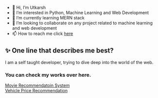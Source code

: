 - 👋 Hi, I’m Utkarsh
- 👀 I’m interested in Python, Machine Learning and Web Development
- 🌱 I’m currently learning MERN stack
- 💞️ I’m looking to collaborate on any project related to machine learning and web development
- 📫 How to reach me click [here](https://www.linkedin.com/in/utkarsh-sharma-81a9a4175/
)
<!---
utkarsh-27-sharma/utkarsh-27-sharma is a ✨ special ✨ repository because its `README.md` (this file) appears on your GitHub profile.
You can click the Preview link to take a look at your changes.
--->

## :sparkles: One line that describes me best?

I am a self taught developer, trying to dive deep into the world of the web.

### You can check my works over here.
[Movie Recommendatoin System](https://movies-recommender-sys.herokuapp.com/) <br>
[Vehicle Price Recommendation](https://vehiclepricepredictor.herokuapp.com/)
